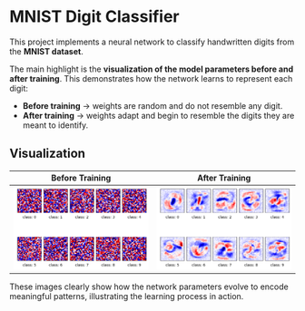 # MNIST Digit Classifier

This project implements a neural network to classify handwritten digits from the **MNIST dataset**.

The main highlight is the **visualization of the model parameters before and after training**. This demonstrates how the network learns to represent each digit:

- **Before training** → weights are random and do not resemble any digit.  
- **After training** → weights adapt and begin to resemble the digits they are meant to identify.

## Visualization

| Before Training | After Training |
|-----------------|----------------|
| ![before_training](images/before_training.png) | ![after_training](images/after_training.png) |

These images clearly show how the network parameters evolve to encode meaningful patterns, illustrating the learning process in action.

